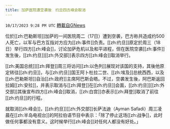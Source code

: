 ```yaml
---
title: 加萨医院遭空袭後　约旦四方峰会取消
---
```

`10/17/2023 9:28 PM UTC` [轉載自GNews](https://gnews.org/articles/1846922)

位於[[zh:巴勒斯坦]]加萨的一间医院周二（17日）遭到空袭，巴方称共造成约500人死亡，以军与巴方互指对方应为[[zh:事件]]负责。[[zh:约旦]]原定於周三（18日）举行四方[[zh:峰会]]，讨论加萨危机以及和平进程，但在医院空袭[[zh:事件]]发生後，[[zh:约旦]][[zh:外交部]]表示四方[[zh:峰会]]取消举行。

[[zh:美国总统]][[zh:拜登]]周三将访问[[zh:以色列]]展现对该国的支持，其後他原定转往[[zh:约旦]]，与[[zh:约旦]]国王阿卜杜拉二世、[[zh:埃及]]总统西西，以及[[zh:巴勒斯坦]]自治[[zh:政府]]主席阿巴斯会晤。不过，空袭发生後，阿巴斯返回拉姆[[zh:安拉]]，并表示取消与[[zh:拜登]]在[[zh:约旦]]会面，[[zh:约旦]][[zh:外交部]]其後宣布四方[[zh:峰会]]取消，[[zh:白宫]]亦表示[[zh:拜登]]取消了前往[[zh:约旦]]的行程。

就取消[[zh:峰会]]，[[zh:约旦]][[zh:外交部]]长萨法迪（Ayman Safadi）周三凌晨在[[zh:半岛电视台]]的阿拉伯语节目中表示：「除了停止这场[[zh:战争]]，此时做任何事都没有意义。这时候举行[[zh:峰会]]对任何人都没有好处。」
